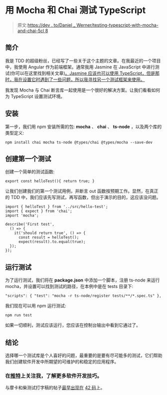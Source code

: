 # 用 Mocha 和 Chai 测试 TypeScript

> 原文:[https://dev . to/Daniel _ Werner/testing-typescript-with-mocha-and-chai-5cl 8](https://dev.to/daniel_werner/testing-typescript-with-mocha-and-chai-5cl8)

## [](#introduction)简介

我是 TDD 的超级粉丝，已经写了一些关于这个主题的文章。在我最近的一个项目中，我使用 Angular 作为前端框架。通常我用 Jasmine 在 JavaScript 中进行测试(你可以在这里找到相关文章[)。Jasmine 应该也可以使用 TypeScript，但是那时，我在设置它时遇到了一些问题，所以我寻找另一个测试框架来使用。](https://42coders.com/unit-testing-javascript-with-jasmine/)

我发现 Mocha 与 Chai 断言库一起使用是一个很好的解决方案。让我们看看如何为 TypeScript 设置测试环境。

## [](#installation)安装

第一步，我们用 npm 安装所需的包: **mocha** 、 **chai** 、 **ts-node** ，以及两个库的类型定义:

```
npm install chai mocha ts-node @types/chai @types/mocha --save-dev 
```

## [](#create-the-first-test)创建第一个测试

创建一个简单的测试函数:

```
export const helloTest(){ return true; } 
```

让我们创建我们的第一个测试用例，并断言 out 函数按预期工作。显然，在真正的 TDD 中，我们应该先写测试，再写函数，但出于演示的目的，这应该没问题。

```
import { helloTest } from '../src/hello-test';
import { expect } from 'chai';
import 'mocha';

describe('First test', 
  () => { 
    it('should return true', () => { 
      const result = helloTest();
      expect(result).to.equal(true); 
  }); 
}); 
```

## [](#run-the-tests)运行测试

为了运行测试，我们将在 **package.json** 中添加一个脚本，注册 ts-node 来运行 mocha，并设置可以找到测试的路径，在本例中是在 tests 目录下:

```
"scripts": { "test": "mocha -r ts-node/register tests/**/*.spec.ts" }, 
```

我们现在可以用 npm 运行测试:

```
npm run test 
```

如果一切顺利，测试应该运行，您应该在控制台输出中看到它通过了。

## [](#conclusion)结论

选择哪一个测试库是个人喜好的问题，最重要的是要有尽可能多的测试，它们帮助我们创建软件开发中所期望的可维护的和稳定的应用程序。

### [](#follow-me-on-twitter-for-more-software-development-tips)在[推特](https://twitter.com/vernerd)上关注我，了解更多软件开发技巧。

与摩卡和柴测试打字稿的帖子[最早出现在](https://42coders.com/testing-typescript-with-mocha-and-chai/) [42 码](https://42coders.com)上。